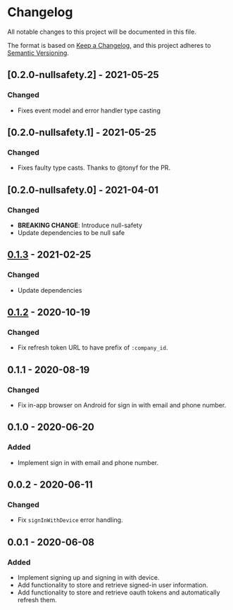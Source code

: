 # Changelog

All notable changes to this project will be documented in this file.

The format is based on [Keep a Changelog](https://keepachangelog.com/en/1.0.0/),
and this project adheres to [Semantic Versioning](https://semver.org/spec/v2.0.0.html).

## [0.2.0-nullsafety.2] - 2021-05-25

### Changed

- Fixes event model and error handler type casting

## [0.2.0-nullsafety.1] - 2021-05-25

### Changed

- Fixes faulty type casts. Thanks to @tonyf for the PR.

## [0.2.0-nullsafety.0] - 2021-04-01

### Changed

- **BREAKING CHANGE**: Introduce null-safety
- Update dependencies to be null safe

## [0.1.3] - 2021-02-25

### Changed

- Update dependencies

## [0.1.2] - 2020-10-19

### Changed

- Fix refresh token URL to have prefix of `:company_id`.

## 0.1.1 - 2020-08-19

### Changed

- Fix in-app browser on Android for sign in with email and phone number.

## 0.1.0 - 2020-06-20

### Added

- Implement sign in with email and phone number.

## 0.0.2 - 2020-06-11

### Changed

- Fix `signInWithDevice` error handling.

## 0.0.1 - 2020-06-08

### Added

- Implement signing up and signing in with device.
- Add functionality to store and retrieve signed-in user information.
- Add functionality to store and retrieve oauth tokens and automatically refresh them.

[0.1.2]: https://github.com/cotterapp/flutter-sdk/compare/v0.1.1...v0.1.2
[0.1.3]: https://github.com/cotterapp/flutter-sdk/compare/v0.1.2...v0.1.3
